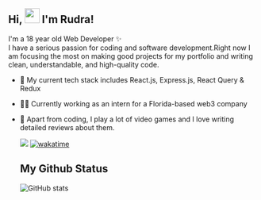 ## Hi, <img src="https://raw.githubusercontent.com/MartinHeinz/MartinHeinz/master/wave.gif" width="30px"> I'm Rudra!

I'm a 18 year old Web Developer ✨
<br>
I have a serious passion for coding and software development.Right now I am focusing the most on making good projects for my portfolio and writing clean, understandable, and high-quality code.
<br>

- 🔧 My current tech stack includes React.js, Express.js, React Query & Redux
- 👩‍💻 Currently working as an intern for a Florida-based web3 company
- 🚀 Apart from coding, I play a lot of video games and I love writing detailed reviews about them.
  <br>

  ![](https://visitor-badge.laobi.icu/badge?page_id=rk03ind.visitor-badge&style=flat-square&color=0088cc)
  [![wakatime](https://wakatime.com/badge/user/a7924e1b-9408-4de7-aac3-b6d8a4e258a1.svg)](https://wakatime.com/@a7924e1b-9408-4de7-aac3-b6d8a4e258a1)

  ## My Github Status

  ![GitHub stats](https://github-readme-stats.vercel.app/api?username=rk03ind&theme=tokyonight&show_icons=true)
